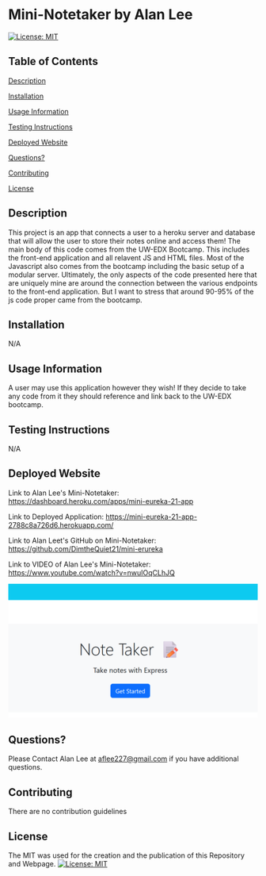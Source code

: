 # Mini-Notetaker by Alan Lee

[![License: MIT](https://img.shields.io/badge/License-MIT-yellow.svg)](https://opensource.org/licenses/MIT)

## Table of Contents

[Description](#description)

[Installation](#installation)

[Usage Information](#usage-information)

[Testing Instructions](#testing-instructions)

[Deployed Website](#deployed-website)

[Questions?](#questions?)

[Contributing](#contributing)

[License](#license)

## Description 
This project is an app that connects a user to a heroku server and database that will allow the user to store their notes online and access them! The main body of this code comes from the UW-EDX Bootcamp. This includes the front-end application and all relavent JS and HTML files. Most of the Javascript also comes from the bootcamp including the basic setup of a modular server. Ultimately, the only aspects of the code presented here that are uniquely mine are around the connection between the various endpoints to the front-end application. But I want to stress that around 90-95% of the js code proper came from the bootcamp.

## Installation
N/A

## Usage Information
A user may use this application however they wish! If they decide to take any code from it they should reference and link back to the UW-EDX bootcamp.

## Testing Instructions
N/A

## Deployed Website 
Link to Alan Lee's Mini-Notetaker: https://dashboard.heroku.com/apps/mini-eureka-21-app

Link to Deployed Application: https://mini-eureka-21-app-2788c8a726d6.herokuapp.com/ 

Link to Alan Leet's GitHub on Mini-Notetaker: https://github.com/DimtheQuiet21/mini-erureka

Link to VIDEO of Alan Lee's Mini-Notetaker: https://www.youtube.com/watch?v=nwuIOqCLhJQ 

![Screenshot of Mini-Notetaker](./Develop/assets/screenshot.png)


## Questions?
Please Contact Alan Lee at aflee227@gmail.com if you have additional questions.

## Contributing 
There are no contribution guidelines

## License 
The MIT was used for the creation and the publication of this Repository and Webpage.
[![License: MIT](https://img.shields.io/badge/License-MIT-yellow.svg)](https://opensource.org/licenses/MIT)